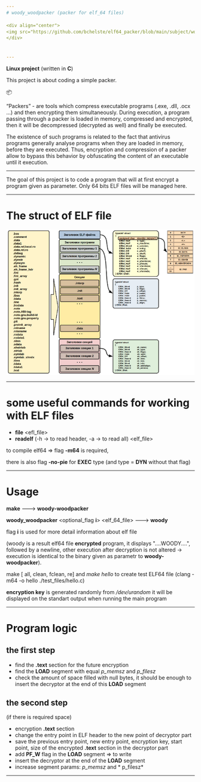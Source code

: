 ```yaml
---
# woody_woodpacker (packer for elf_64 files)

<div align="center">
<img src="https://github.com/bchelste/elf64_packer/blob/main/subject/woody_image.png" align="center" width="500" ></h1>
</div>


---
```



**Linux project**
(written in **C**)


This project is about coding a simple packer.

📦

“Packers” - are tools which compress executable programs (.exe, .dll,
.ocx ...) and then encrypting them simultaneously. 
During execution, a program passing through a packer is loaded in memory, compressed and encrypted, then it will be decompressed (decrypted as well) and finally be executed.

The existence of such programs is related to the fact that antivirus programs generally
analyse programs when they are loaded in memory, before they are executed. Thus,
encryption and compression of a packer allow to bypass this behavior by obfuscating the
content of an executable until it execution.

---

The goal of this project is to code a program that will at first encrypt a program given
as parameter. Only 64 bits ELF files will be managed here.

---

# The struct of ELF file
<div align="center">
<img src="https://github.com/bchelste/elf64_packer/blob/main/subject/elf_struct.png"></h1>
</div>

---

# some useful commands for working with ELF files
- **file** <efl_file>
- **readelf** (-h -> to read header, -a -> to read all) <elf_file>



to compile elf64 => flag **-m64** is required,


there is also flag **-no-pie** for **EXEC** type
(and type = **DYN** without that flag)

---
# Usage
**make**   --->  **woody-woodpacker**

**woody_woodpacker** <optional_flag **i**> <elf_64_file>  --->  **woody**


flag **i** is used for more detail information about elf file


(woody is a result elf64 file **encrypted** program, it displays "....WOODY....",
followed by a newline, other execution after decryption is not altered ->
execution is identical to the binary given as parametr to **woody-woodpacker**).

make [ all, clean, fclean, re]
and *make hello* to create test ELF64 file
(clang -m64 -o hello ./test_files/hello.c)


**encryption key** is generated randomly from */dev/urandom*
it will be displayed on the standart output when running the main program

---

# Program logic

## the first step

- find the **.text** section for the future encryption
- find the **LOAD** segment with equal *p_memsz* and *p_filesz*
- check the amount of space filled with null bytes, it should be enough to insert the decryptor at the end of this **LOAD** segment

## the second step

(if there is required space)

- encryption **.text** section
- change the entry point in ELF header to the new point of decryptor part
- save the previous entry point, new entry point, encryption key, start point, size of the encrypted **.text** section in the decryptor part
- add **PF_W** flag in the **LOAD** segment => to write
- insert the decryptor at the end of the **LOAD** segment
- increase segment params: *p_memsz* and * p_filesz*

---